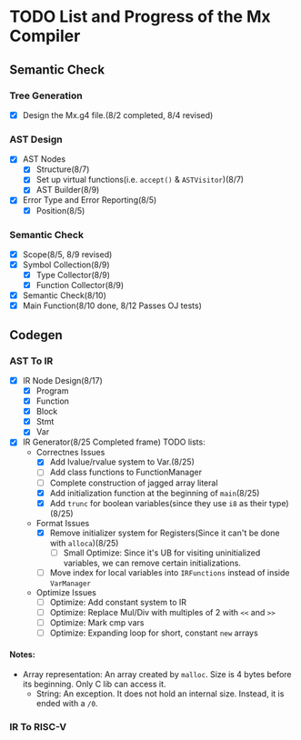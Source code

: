 # TODO List and Progress of the Mx Compiler
## Semantic Check
### Tree Generation
- [x] Design the Mx.g4 file.(8/2 completed, 8/4 revised)
### AST Design
- [x] AST Nodes
    - [x] Structure(8/7)
    - [x] Set up virtual functions(i.e. `accept()` & `ASTVisitor`)(8/7)
    - [x] AST Builder(8/9)
- [x] Error Type and Error Reporting(8/5)
  - [x] Position(8/5)
### Semantic Check
- [x] Scope(8/5, 8/9 revised)
- [x] Symbol Collection(8/9)
  - [x] Type Collector(8/9)
  - [x] Function Collector(8/9)
- [x] Semantic Check(8/10)
- [x] Main Function(8/10 done, 8/12 Passes OJ tests)

## Codegen
### AST To IR
- [x] IR Node Design(8/17)
  - [x] Program
  - [x] Function
  - [x] Block
  - [x] Stmt
  - [x] Var
- [x] IR Generator(8/25 Completed frame)
TODO lists:
  - Correctnes Issues
    - [x] Add lvalue/rvalue system to Var.(8/25)
    - [ ] Add class functions to FunctionManager
    - [ ] Complete construction of jagged array literal
    - [x] Add initialization function at the beginning of `main`(8/25)
    - [x] Add `trunc` for boolean variables(since they use `i8` as their type)(8/25)
  - Format Issues
    - [x] Remove initializer system for Registers(Since it can't be done with `alloca`)(8/25)
      - [ ] Small Optimize: Since it's UB for visiting uninitialized variables, we can remove certain initializations.
    - [ ] Move index for local variables into `IRFunctions` instead of inside `VarManager`
  - Optimize Issues
    - [ ] Optimize: Add constant system to IR
    - [ ] Optimize: Replace Mul/Div with multiples of 2 with `<<` and `>>`
    - [ ] Optimize: Mark cmp vars 
    - [ ] Optimize: Expanding loop for short, constant `new` arrays

#### Notes:
- Array representation: An array created by `malloc`. Size is 4 bytes before its beginning. Only C lib can access it.
  - String: An exception. It does not hold an internal size. Instead, it is ended with a `/0`.

### IR To RISC-V